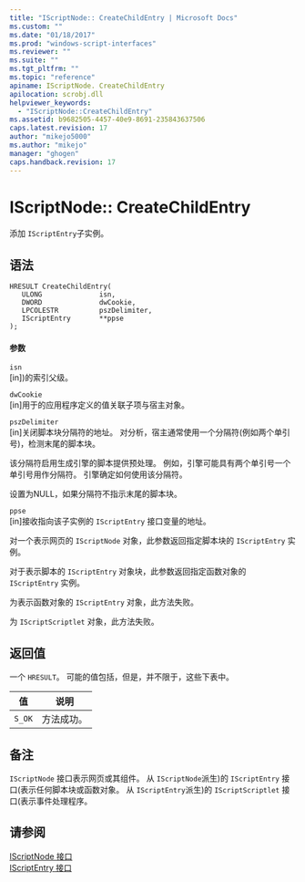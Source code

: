 ```yaml
---
title: "IScriptNode:: CreateChildEntry | Microsoft Docs"
ms.custom: ""
ms.date: "01/18/2017"
ms.prod: "windows-script-interfaces"
ms.reviewer: ""
ms.suite: ""
ms.tgt_pltfrm: ""
ms.topic: "reference"
apiname: IScriptNode. CreateChildEntry
apilocation: scrobj.dll
helpviewer_keywords: 
  - "IScriptNode::CreateChildEntry"
ms.assetid: b9682505-4457-40e9-8691-235843637506
caps.latest.revision: 17
author: "mikejo5000"
ms.author: "mikejo"
manager: "ghogen"
caps.handback.revision: 17
---
```

# IScriptNode:: CreateChildEntry
添加 `IScriptEntry`子实例。  
  
## 语法  
  
```  
HRESULT CreateChildEntry(  
   ULONG              isn,  
   DWORD              dwCookie,  
   LPCOLESTR          pszDelimiter,  
   IScriptEntry       **ppse  
);  
```  
  
#### 参数  
 `isn`  
 \[in\]\)的索引父级。  
  
 `dwCookie`  
 \[in\]用于的应用程序定义的值关联子项与宿主对象。  
  
 `pszDelimiter`  
 \[in\]关闭脚本块分隔符的地址。  对分析，宿主通常使用一个分隔符\(例如两个单引号\)，检测末尾的脚本块。  
  
 该分隔符启用生成引擎的脚本提供预处理。  例如，引擎可能具有两个单引号一个单引号用作分隔符。  引擎确定如何使用该分隔符。  
  
 设置为NULL，如果分隔符不指示末尾的脚本块。  
  
 `ppse`  
 \[in\]接收指向该子实例的 `IScriptEntry` 接口变量的地址。  
  
 对一个表示网页的 `IScriptNode` 对象，此参数返回指定脚本块的 `IScriptEntry` 实例。  
  
 对于表示脚本的 `IScriptEntry` 对象块，此参数返回指定函数对象的 `IScriptEntry` 实例。  
  
 为表示函数对象的 `IScriptEntry` 对象，此方法失败。  
  
 为 `IScriptScriptlet` 对象，此方法失败。  
  
## 返回值  
 一个 `HRESULT`。  可能的值包括，但是，并不限于，这些下表中。  
  
|值|说明|  
|-------|--------|  
|`S_OK`|方法成功。|  
  
## 备注  
 `IScriptNode` 接口表示网页或其组件。  从 `IScriptNode`派生\)的 `IScriptEntry` 接口\(表示任何脚本块或函数对象。  从 `IScriptEntry`派生\)的 `IScriptScriptlet` 接口\(表示事件处理程序。  
  
## 请参阅  
 [IScriptNode 接口](../../winscript/reference/iscriptnode-interface.md)   
 [IScriptEntry 接口](../../winscript/reference/iscriptentry-interface.md)